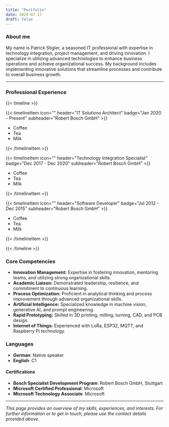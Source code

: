 ```yaml
---
title: "Portfolio"
date: 2024-07-17
draft: false
---
```

### About me
My name is Patrick Stigler, a seasoned IT professional with expertise in technology integration, project management, and driving innovation. I specialize in utilizing advanced technologies to enhance business operations and achieve organizational success. My background includes implementing innovative solutions that streamline processes and contribute to overall business growth.

---

### Professional Experience
{{< timeline >}}

{{< timelineItem icon="" header="IT Solutions Architect" badge="Jan 2020 - Present" subheader="Robert Bosch GmbH" >}}
<ul>
  <li>Coffee</li>
  <li>Tea</li>
  <li>Milk</li>
</ul>
{{< /timelineItem >}}

{{< timelineItem icon="" header="Technology Integration Specialist" badge="Dec 2017 - Dec 2020" subheader="Robert Bosch GmbH" >}}
<ul>
  <li>Coffee</li>
  <li>Tea</li>
  <li>Milk</li>
</ul>
{{< /timelineItem >}}

{{< timelineItem icon="" header="Software Developer" badge="Jul 2012 - Dec 2015" subheader="Robert Bosch GmbH" >}}
<ul>
  <li>Coffee</li>
  <li>Tea</li>
  <li>Milk</li>
</ul>
{{< /timelineItem >}}

{{< /timeline >}}

### Core Competencies

- **Innovation Management:** Expertise in fostering innovation, mentoring teams, and utilizing strong organizational skills.
- **Academic Liaison:** Demonstrated leadership, resilience, and commitment to continuous learning.
- **Process Optimization:** Proficient in analytical thinking and process improvement through advanced organizational skills.
- **Artificial Intelligence:** Specialized knowledge in machine vision, generative AI, and prompt engineering.
- **Rapid Prototyping:** Skilled in 3D printing, milling, turning, CAD, and PCB design.
- **Internet of Things:** Experienced with LoRa, ESP32, MQTT, and Raspberry Pi technology.

### Languages
- **German**: Native speaker
- **English**: C1

#### Certifications
- **Bosch Specialist Development Program**: Robert Bosch GmbH, Stuttgart
- **Microsoft Certified Professional**: Microsoft
- **Microsoft Technology Associate**: Microsoft
---

*This page provides an overview of my skills, experiences, and interests. For further information or to get in touch, please use the contact details provided above.*

